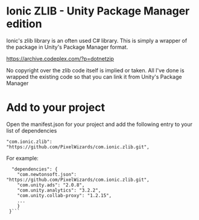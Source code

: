# Ionic ZLIB - Unity Package Manager edition

Ionic's zlib library is an often used C# library. This is simply a wrapper of the package in Unity's Package Manager format.

https://archive.codeplex.com/?p=dotnetzip

No copyright over the zlib code itself is implied or taken. All I've done is wrapped the existing code so that you can link it from Unity's Package Manager

# Add to your project
Open the manifest.json for your project and add the following entry to your list of dependencies

```"com.ionic.zlib": "https://github.com/PixelWizards/com.ionic.zlib.git",```

For example:
```
  "dependencies": {
    "com.newtonsoft.json": "https://github.com/PixelWizards/com.ionic.zlib.git",
    "com.unity.ads": "2.0.8",
    "com.unity.analytics": "3.2.2",
    "com.unity.collab-proxy": "1.2.15",
    ...
    }
 }```
